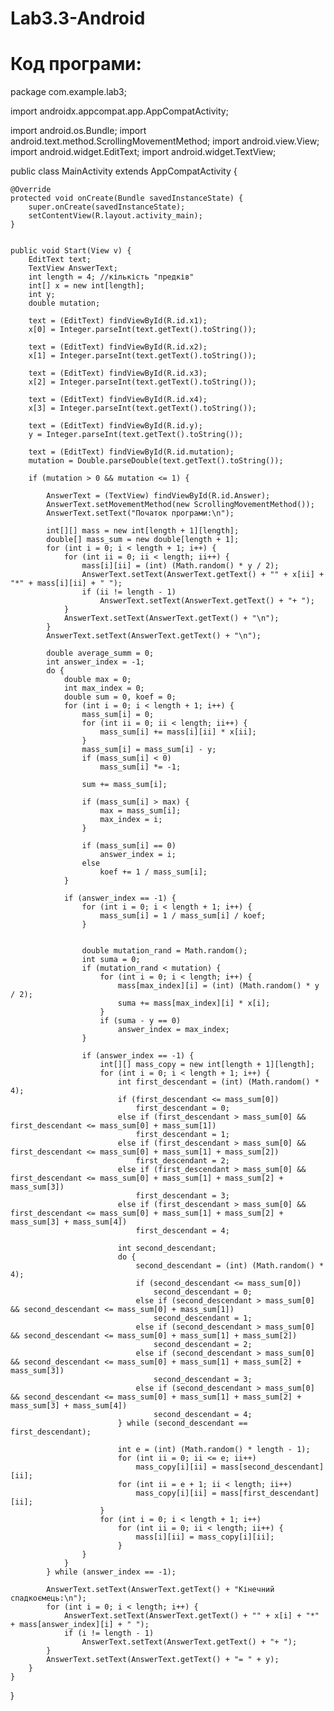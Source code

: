 # Lab3.3-Android
# Код програми:

package com.example.lab3;

import androidx.appcompat.app.AppCompatActivity;

import android.os.Bundle;
import android.text.method.ScrollingMovementMethod;
import android.view.View;
import android.widget.EditText;
import android.widget.TextView;

public class MainActivity extends AppCompatActivity {

    @Override
    protected void onCreate(Bundle savedInstanceState) {
        super.onCreate(savedInstanceState);
        setContentView(R.layout.activity_main);
    }


    public void Start(View v) {
        EditText text;
        TextView AnswerText;
        int length = 4; //кількість "предків"
        int[] x = new int[length];
        int y;
        double mutation;

        text = (EditText) findViewById(R.id.x1);
        x[0] = Integer.parseInt(text.getText().toString());

        text = (EditText) findViewById(R.id.x2);
        x[1] = Integer.parseInt(text.getText().toString());

        text = (EditText) findViewById(R.id.x3);
        x[2] = Integer.parseInt(text.getText().toString());

        text = (EditText) findViewById(R.id.x4);
        x[3] = Integer.parseInt(text.getText().toString());

        text = (EditText) findViewById(R.id.y);
        y = Integer.parseInt(text.getText().toString());

        text = (EditText) findViewById(R.id.mutation);
        mutation = Double.parseDouble(text.getText().toString());

        if (mutation > 0 && mutation <= 1) {

            AnswerText = (TextView) findViewById(R.id.Answer);
            AnswerText.setMovementMethod(new ScrollingMovementMethod());
            AnswerText.setText("Початок програми:\n");

            int[][] mass = new int[length + 1][length];
            double[] mass_sum = new double[length + 1];
            for (int i = 0; i < length + 1; i++) {
                for (int ii = 0; ii < length; ii++) {
                    mass[i][ii] = (int) (Math.random() * y / 2);
                    AnswerText.setText(AnswerText.getText() + "" + x[ii] + "*" + mass[i][ii] + " ");
                    if (ii != length - 1)
                        AnswerText.setText(AnswerText.getText() + "+ ");
                }
                AnswerText.setText(AnswerText.getText() + "\n");
            }
            AnswerText.setText(AnswerText.getText() + "\n");

            double average_summ = 0;
            int answer_index = -1;
            do {
                double max = 0;
                int max_index = 0;
                double sum = 0, koef = 0;
                for (int i = 0; i < length + 1; i++) {
                    mass_sum[i] = 0;
                    for (int ii = 0; ii < length; ii++) {
                        mass_sum[i] += mass[i][ii] * x[ii];
                    }
                    mass_sum[i] = mass_sum[i] - y;
                    if (mass_sum[i] < 0)
                        mass_sum[i] *= -1;

                    sum += mass_sum[i];

                    if (mass_sum[i] > max) {
                        max = mass_sum[i];
                        max_index = i;
                    }

                    if (mass_sum[i] == 0)
                        answer_index = i;
                    else
                        koef += 1 / mass_sum[i];
                }

                if (answer_index == -1) {
                    for (int i = 0; i < length + 1; i++) {
                        mass_sum[i] = 1 / mass_sum[i] / koef;
                    }


                    double mutation_rand = Math.random();
                    int suma = 0;
                    if (mutation_rand < mutation) {
                        for (int i = 0; i < length; i++) {
                            mass[max_index][i] = (int) (Math.random() * y / 2);
                            suma += mass[max_index][i] * x[i];
                        }
                        if (suma - y == 0)
                            answer_index = max_index;
                    }

                    if (answer_index == -1) {
                        int[][] mass_copy = new int[length + 1][length];
                        for (int i = 0; i < length + 1; i++) {
                            int first_descendant = (int) (Math.random() * 4);
                            if (first_descendant <= mass_sum[0])
                                first_descendant = 0;
                            else if (first_descendant > mass_sum[0] && first_descendant <= mass_sum[0] + mass_sum[1])
                                first_descendant = 1;
                            else if (first_descendant > mass_sum[0] && first_descendant <= mass_sum[0] + mass_sum[1] + mass_sum[2])
                                first_descendant = 2;
                            else if (first_descendant > mass_sum[0] && first_descendant <= mass_sum[0] + mass_sum[1] + mass_sum[2] + mass_sum[3])
                                first_descendant = 3;
                            else if (first_descendant > mass_sum[0] && first_descendant <= mass_sum[0] + mass_sum[1] + mass_sum[2] + mass_sum[3] + mass_sum[4])
                                first_descendant = 4;

                            int second_descendant;
                            do {
                                second_descendant = (int) (Math.random() * 4);
                                if (second_descendant <= mass_sum[0])
                                    second_descendant = 0;
                                else if (second_descendant > mass_sum[0] && second_descendant <= mass_sum[0] + mass_sum[1])
                                    second_descendant = 1;
                                else if (second_descendant > mass_sum[0] && second_descendant <= mass_sum[0] + mass_sum[1] + mass_sum[2])
                                    second_descendant = 2;
                                else if (second_descendant > mass_sum[0] && second_descendant <= mass_sum[0] + mass_sum[1] + mass_sum[2] + mass_sum[3])
                                    second_descendant = 3;
                                else if (second_descendant > mass_sum[0] && second_descendant <= mass_sum[0] + mass_sum[1] + mass_sum[2] + mass_sum[3] + mass_sum[4])
                                    second_descendant = 4;
                            } while (second_descendant == first_descendant);

                            int e = (int) (Math.random() * length - 1);
                            for (int ii = 0; ii <= e; ii++)
                                mass_copy[i][ii] = mass[second_descendant][ii];
                            for (int ii = e + 1; ii < length; ii++)
                                mass_copy[i][ii] = mass[first_descendant][ii];
                        }
                        for (int i = 0; i < length + 1; i++)
                            for (int ii = 0; ii < length; ii++) {
                                mass[i][ii] = mass_copy[i][ii];
                            }
                    }
                }
            } while (answer_index == -1);

            AnswerText.setText(AnswerText.getText() + "Кінечний спадкоємець:\n");
            for (int i = 0; i < length; i++) {
                AnswerText.setText(AnswerText.getText() + "" + x[i] + "*" + mass[answer_index][i] + " ");
                if (i != length - 1)
                    AnswerText.setText(AnswerText.getText() + "+ ");
            }
            AnswerText.setText(AnswerText.getText() + "= " + y);
        }
    }
}
